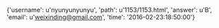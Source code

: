 {'username': u'nyunyunyunyu', 'path': u'1153/1153.html', 'answer': u'B', 'email': u'weixinding@gmail.com', 'time': '2016-02-23:18:50:00'}